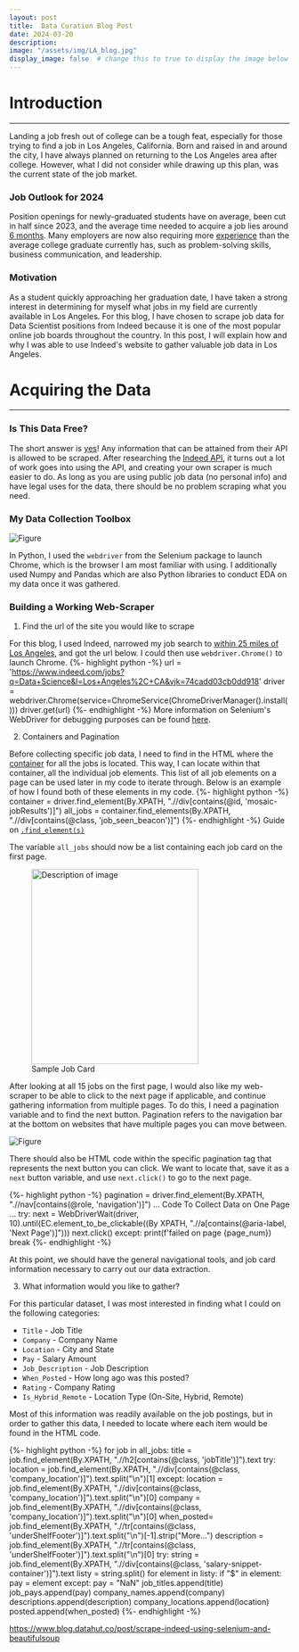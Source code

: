 ```yaml
---
layout: post
title:  Data Curation Blog Post
date: 2024-03-20
description: 
image: "/assets/img/LA_blog.jpg"
display_image: false  # change this to true to display the image below the banner 
---
```


# Introduction

***

<p class="intro"><span class="dropcap">L</span>anding a job fresh out of college can be a tough feat, especially for those trying to find a job in Los Angeles, California. Born and raised in and around the city, I have always planned on returning to the Los Angeles area after college. However, what I did not consider while drawing up this plan, was the current state of the job market. </p>

### Job Outlook for 2024
Position openings for newly-graduated students have on average, been cut in half since 2023, and the average time needed to acquire a job lies around [6 months](https://www.linkedin.com/pulse/job-outlook-class-2024-getting-college-grads-hired-7npce/). Many employers are now also requiring more [experience](https://nextgreatstep.com/should-college-grads-fake-it-until-they-make-it/) than the average college graduate currently has, such as problem-solving skills, business communication, and leadership. 

### Motivation 
As a student quickly approaching her graduation date, I have taken a strong interest in determining for myself what jobs in my field are currently available in Los Angeles. For this blog, I have chosen to scrape job data for Data Scientist positions from Indeed because it is one of the most popular online job boards throughout the country. In this post, I will explain how and why I was able to use Indeed's website to gather valuable job data in Los Angeles.

# Acquiring the Data

***

### Is This Data Free?

The short answer is [yes](https://www.octoparse.com/blog/how-to-scrape-indeed-job-posting)! Any information that can be attained from their API is allowed to be scraped. After researching the [Indeed API](https://docs.indeed.com/authorization?&aceid=&kw=adwords_c_9099621460_15516767951_0_0_pmax&sid=us_googconthajpmax-_c__g_9029857_gclid$_CjwKCAjwnv-vBhBdEiwABCYQAyn4D7OoUEYp552th-4b5uSocahCW9RYp4xqVSJ_BKgjCXaRYRMdfhoCmhEQAvD_BwE&gad_source=1&gclid=CjwKCAjwnv-vBhBdEiwABCYQAyn4D7OoUEYp552th-4b5uSocahCW9RYp4xqVSJ_BKgjCXaRYRMdfhoCmhEQAvD_BwE&gclsrc=aw.ds), it turns out a lot of work goes into using the API, and creating your own scraper is much easier to do. As long as you are using public job data (no personal info) and have legal uses for the data, there should be no problem scraping what you need. 

### My Data Collection Toolbox

![Figure]({{site.url}}/{{site.baseurl}}/assets/img/toolbox.png)

In Python, I used the `webdriver` from the Selenium package to launch Chrome, which is the browser I am most familiar with using. I additionally used Numpy and Pandas which are also Python libraries to conduct EDA on my data once it was gathered. 

### Building a Working Web-Scraper

1. Find the url of the site you would like to scrape

For this blog, I used Indeed, narrowed my job search to [within 25 miles of Los Angeles](https://www.indeed.com/jobs?q=Data+Science&l=Los+Angeles%2C+CA&vjk=74cadd03cb0dd918), and got the url below. I could then use `webdriver.Chrome()` to launch Chrome.
{%- highlight python -%}
url = 'https://www.indeed.com/jobs?q=Data+Science&l=Los+Angeles%2C+CA&vjk=74cadd03cb0dd918'
driver = webdriver.Chrome(service=ChromeService(ChromeDriverManager().install()))
driver.get(url)
{%- endhighlight -%}
More information on Selenium's WebDriver for debugging purposes can be found [here](https://www.selenium.dev/documentation/webdriver/).

2. Containers and Pagination

Before collecting specific job data, I need to find in the HTML where the [container](https://www.w3schools.com/w3css/w3css_containers.asp) for all the jobs is located. This way, I can locate within that container, all the individual job elements. This list of all job elements on a page can be used later in my code to iterate through. Below is an example of how I found both of these elements in my code.
{%- highlight python -%}
container = driver.find_element(By.XPATH, 
                                ".//div[contains(@id, 'mosaic-jobResults')]")
all_jobs = container.find_elements(By.XPATH, 
                                ".//div[contains(@class, 'job_seen_beacon')]")
{%- endhighlight -%}
Guide on [`.find_element(s)`](https://selenium-python.readthedocs.io/locating-elements.html)

The variable `all_jobs` should now be a list containing each job card on the first page. 

<figure>
  <img src="{{site.url}}/{{site.baseurl}}/assets/img/sample_card.png" alt="Description of image" style="width:300px;height:350px;">
  <figcaption>Sample Job Card</figcaption>
</figure>

After looking at all 15 jobs on the first page, I would also like my web-scraper to be able to click to the next page if applicable, and continue gathering information from multiple pages. To do this, I need a pagination variable and to find the next button. Pagination refers to the navigation bar at the bottom on websites that have multiple pages you can move between.

![Figure]({{site.url}}/{{site.baseurl}}/assets/img/navigation.png)

There should also be HTML code within the specific pagination tag that represents the next button you can click. We want to locate that, save it as a `next` button variable, and use `next.click()` to go to the next page. 

{%- highlight python -%}
pagination = driver.find_element(By.XPATH, ".//nav[contains(@role, 'navigation')]")
... Code To Collect Data on One Page ...
try:
    next = WebDriverWait(driver, 10).until(EC.element_to_be_clickable((By XPATH, ".//a[contains(@aria-label, 'Next Page')]")))
    next.click()
except:
    print(f'failed on page {page_num})
    break
{%- endhighlight -%}

At this point, we should have the general navigational tools, and job card information necessary to carry out our data extraction. 

3. What information would you like to gather?

For this particular dataset, I was most interested in finding what I could on the following categories:

* `Title` - Job Title
* `Company` - Company Name
* `Location` - City and State
* `Pay` - Salary Amount
* `Job_Description` - Job Description
* `When_Posted` - How long ago was this posted?
* `Rating` - Company Rating
* `Is_Hybrid_Remote` - Location Type (On-Site, Hybrid, Remote)

Most of this information was readily available on the job postings, but in order to gather this data, I needed to locate where each item would be found in the HTML code. 

{%- highlight python -%}
for job in all_jobs:
    title = job.find_element(By.XPATH, ".//h2[contains(@class, 'jobTitle')]").text
    try:
        location = job.find_element(By.XPATH, ".//div[contains(@class, 'company_location')]").text.split("\n")[1]
    except:
        location = job.find_element(By.XPATH, ".//div[contains(@class, 'company_location')]").text.split("\n")[0]
    company = job.find_element(By.XPATH, ".//div[contains(@class, 'company_location')]").text.split("\n")[0]
    when_posted= job.find_element(By.XPATH, ".//tr[contains(@class, 'underShelfFooter')]").text.split("\n")[-1].strip("More...")
    description = job.find_element(By.XPATH, ".//tr[contains(@class, 'underShelfFooter')]").text.split("\n")[0]
    try:
        string = job.find_element(By.XPATH, ".//div[contains(@class, 'salary-snippet-container')]").text
        listy = string.split()
        for element in listy:
            if "$" in element:
                pay = element
    except:
        pay = "NaN"
    job_titles.append(title)
    job_pays.append(pay)
    company_names.append(company)
    descriptions.append(description)
    company_locations.append(location)
    posted.append(when_posted)
{%- endhighlight -%}

https://www.blog.datahut.co/post/scrape-indeed-using-selenium-and-beautifulsoup
